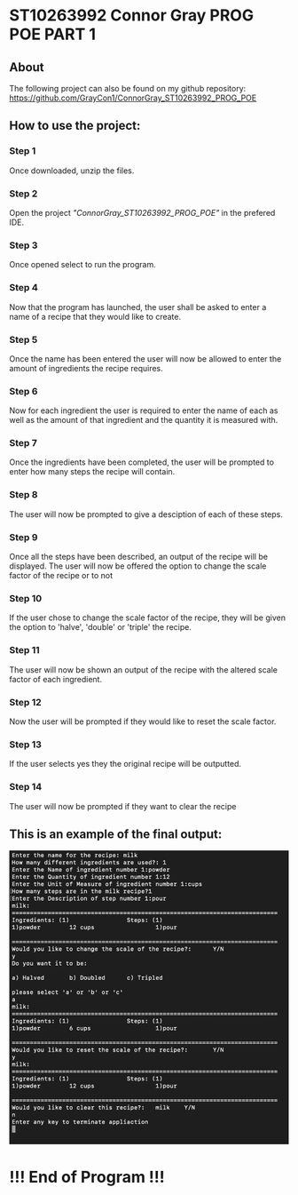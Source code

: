 # ST10263992 Connor Gray PROG POE PART 1

## About
The following project can also be found on my github repository: https://github.com/GrayCon1/ConnorGray_ST10263992_PROG_POE

## How to use the project:
### Step 1
Once downloaded, unzip the files.

### Step 2
Open the project _"ConnorGray_ST10263992_PROG_POE"_ in the prefered IDE.

### Step 3
Once opened select to run the program. 

### Step 4 
Now that the program has launched, the user shall be asked to enter a name of a recipe that they would like to create.

### Step 5
Once the name has been entered the user will now be allowed to enter the amount of ingredients the recipe requires.

### Step 6
Now for each ingredient the user is required to enter the name of each as well as the amount of that ingredient and the quantity it is measured with.

### Step 7
Once the ingredients have been completed, the user will be prompted to enter how many steps the recipe will contain.

### Step 8
The user will now be prompted to give a desciption of each of these steps.

### Step 9
Once all the steps have been described, an output of the recipe will be displayed. The user will now be offered the option to change the scale factor of the recipe or to not

### Step 10
If the user chose to change the scale factor of the recipe, they will be given the option to 'halve', 'double' or 'triple' the recipe.

### Step 11
The user will now be shown an output of the recipe with the altered scale factor of each ingredient.

### Step 12
Now the user will be prompted if they would like to reset the scale factor.

### Step 13 
If the user selects yes they the original recipe will be outputted.

### Step 14
The user will now be prompted if they want to clear the recipe

## This is an example of the final output:
<img src="Images/Screenshot 2024-04-13 at 14.13.10.jpg" alt="Steps in POE"/>

# !!! End of Program !!!
